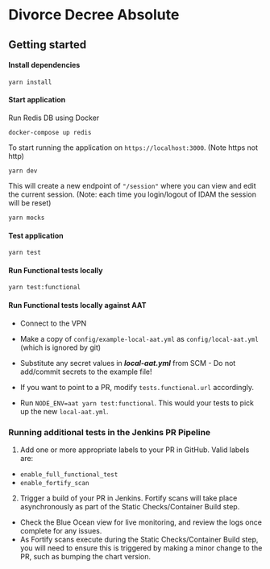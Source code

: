 # Divorce Decree Absolute

## Getting started

#### Install dependencies

```shell
yarn install
```

#### Start application

Run Redis DB using Docker

```shell
docker-compose up redis
```

To start running the application on ```https://localhost:3000```. (Note https not http)

```shell
yarn dev
```

This will create a new endpoint of ```"/session"``` where you can view and edit the current session.
(Note: each time you login/logout of IDAM the session will be reset)

```shell
yarn mocks
```

#### Test application

```shell
yarn test
```

#### Run Functional tests locally

```shell
yarn test:functional
```

#### Run Functional tests locally against AAT

* Connect to the VPN

* Make a copy of `config/example-local-aat.yml` as `config/local-aat.yml` (which is ignored by git)

* Substitute any secret values in ***local-aat.yml*** from SCM - Do not add/commit secrets to the example file!

* If you want to point to a PR, modify `tests.functional.url` accordingly.

* Run ```NODE_ENV=aat yarn test:functional```. This would your tests to pick up the new `local-aat.yml`.

### Running additional tests in the Jenkins PR Pipeline

1. Add one or more appropriate labels to your PR in GitHub. Valid labels are:

- ```enable_full_functional_test```
- ```enable_fortify_scan```

2. Trigger a build of your PR in Jenkins.  Fortify scans will take place asynchronously as part of the Static Checks/Container Build step.
- Check the Blue Ocean view for live monitoring, and review the logs once complete for any issues.
- As Fortify scans execute during the Static Checks/Container Build step, you will need to ensure this is triggered by making a minor change to the PR, such as bumping the chart version.

